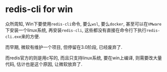 # redis-cli for win

众所周知, Win下要使用`redis-cli`命令, 要么`wsl`, 要么`docker`, 甚至可以在`VMware`下安装一个linux系统, 再安装`redis-cli`, 这些都没有直接在命令行下执行`redis-cli.exe`来的方便.

而早期, 微软有维护一个项目, 但停留在3.0阶段, 已经废弃了.

而redis官方的则是用c写的, 而且只支持linux系统, 要在win上编译, 则需要改大量代码, 估计也是这个原因, 让微软放弃了.

